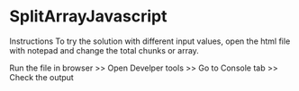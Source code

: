 # SplitArrayJavascript
Instructions
To try the solution with different input values, open the html file with notepad and change the total chunks or array.
 


Run the file in browser >> Open Develper tools >> Go to Console tab >> Check the output
 

